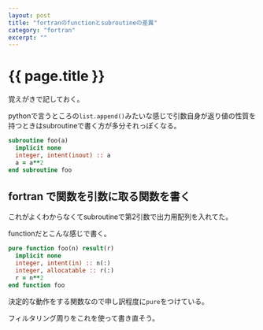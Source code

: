 ```yaml
---
layout: post
title: "fortranのfunctionとsubroutineの差異"
category: "fortran"
excerpt: ""
---
```


# {{ page.title }}

覚えがきで記しておく。

pythonで言うところの`list.append()`みたいな感じで引数自身が返り値の性質を持つときはsubroutineで書く方が多分それっぽくなる。

```fortran
subroutine foo(a)
  implicit none
  integer, intent(inout) :: a
  a = a**2
end subroutine foo
```

## fortran で関数を引数に取る関数を書く

これがよくわからなくてsubroutineで第2引数で出力用配列を入れてた。

functionだとこんな感じで書く。

```fortran
pure function foo(n) result(r)
  implicit none
  integer, intent(in) :: n(:)
  integer, allocatable :: r(:)
  r = n**2
end function foo
```

決定的な動作をする関数なので申し訳程度に`pure`をつけている。

フィルタリング周りをこれを使って書き直そう。
